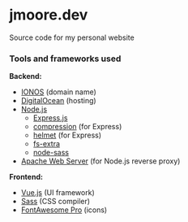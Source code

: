 # jmoore.dev
Source code for my personal website

### Tools and frameworks used

**Backend:**

- [IONOS](https://www.ionos.com/) (domain name)
- [DigitalOcean](https://www.digitalocean.com/) (hosting)
- [Node.js](https://nodejs.org/)
  - [Express.js](https://expressjs.com/)
  - [compression](https://github.com/expressjs/compression) (for Express)
  - [helmet](https://helmetjs.github.io/) (for Express)
  - [fs-extra](https://github.com/jprichardson/node-fs-extra)
  - [node-sass](https://github.com/sass/node-sass)
- [Apache Web Server](https://httpd.apache.org/) (for Node.js reverse proxy)

**Frontend:**

- [Vue.js](https://vuejs.org/) (UI framework)
- [Sass](https://sass-lang.com/) (CSS compiler)
- [FontAwesome Pro](https://fontawesome.com/) (icons)